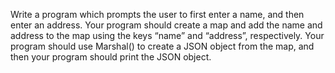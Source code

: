 Write a program which prompts the user to first enter a name,
and then enter an address. Your program should create
a map and add the name and address to the map using the
keys “name” and “address”, respectively. Your program
should use Marshal() to create a JSON
object from the map, and then your program should print the JSON object.
